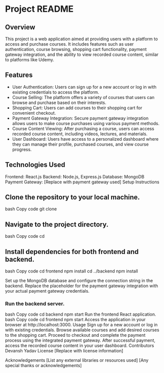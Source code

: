 # Project README
## Overview
This project is a web application aimed at providing users with a platform to access and purchase courses. It includes features such as user authentication, course browsing, shopping cart functionality, payment gateway integration, and the ability to view recorded course content, similar to platforms like Udemy.

## Features
- User Authentication: Users can sign up for a new account or log in with existing credentials to access the platform.
- Course Selling: The platform offers a variety of courses that users can browse and purchase based on their interests.
- Shopping Cart: Users can add courses to their shopping cart for convenient checkout.
- Payment Gateway Integration: Secure payment gateway integration allows users to make course purchases using various payment methods.
- Course Content Viewing: After purchasing a course, users can access recorded course content, including videos, lectures, and materials.
- User Dashboard: Users have access to a personalized dashboard where they can manage their profile, purchased courses, and view course progress.


## Technologies Used
Frontend: React.js
Backend: Node.js, Express.js
Database: MongoDB
Payment Gateway: [Replace with payment gateway used]
Setup Instructions

## Clone the repository to your local machine.
bash
Copy code
git clone <repository-url>
## Navigate to the project directory.
bash
Copy code
cd <project-directory>
## Install dependencies for both frontend and backend.
bash
Copy code
cd frontend
npm install
cd ../backend
npm install

Set up the MongoDB database and configure the connection string in the backend.
Replace the placeholder for the payment gateway integration with your actual payment gateway credentials.

### Run the backend server.
bash
Copy code
cd backend
npm start
Run the frontend React application.
bash
Copy code
cd frontend
npm start
Access the application in your browser at http://localhost:3000.
Usage
Sign up for a new account or log in with existing credentials.
Browse available courses and add desired courses to the shopping cart.
Proceed to checkout and complete the payment process using the integrated payment gateway.
After successful payment, access the recorded course content in your user dashboard.
Contributors
Devansh Yadav
License
[Replace with license information]

Acknowledgements
[List any external libraries or resources used]
[Any special thanks or acknowledgements]




